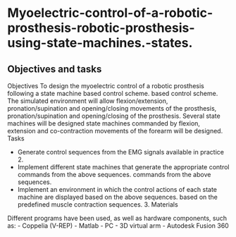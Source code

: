 # Myoelectric-control-of-a-robotic-prosthesis-robotic-prosthesis-using-state-machines.-states.

## Objectives and tasks
Objectives 
To design the myoelectric control of a robotic prosthesis following a state machine based control scheme.  based control scheme. The simulated environment will allow flexion/extension, pronation/supination and opening/closing movements of the prosthesis,  pronation/supination and opening/closing of the prosthesis. Several state machines will be designed  state machines commanded by flexion, extension and co-contraction movements of the forearm will be designed. 
Tasks 
  - Generate control sequences from the EMG signals available in practice 2.  
  - Implement different state machines that generate the appropriate control commands from the above sequences.  commands from the above sequences. 
  - Implement an environment in which the control actions of each state machine are displayed based on the above sequences.  based on the predefined muscle contraction       sequences. 3. Materials  


Different programs have been used, as well as hardware components, such as:  - Coppelia (V-REP) - Matlab - PC - 3D virtual arm - Autodesk Fusion 360 
